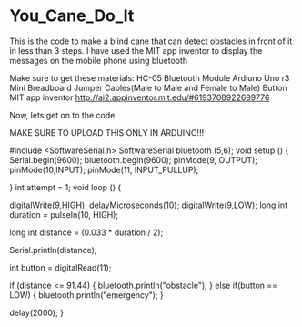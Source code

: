 # You_Cane_Do_It
This is the code to make a blind cane that can detect obstacles in front of it in less than 3 steps. 
I have used the MIT app inventor to display the messages on the mobile phone using bluetooth

Make sure to get these materials:
HC-05 Bluetooth Module
Ardiuno Uno r3
Mini Breadboard
Jumper Cables(Male to Male and Female to Male)
Button
MIT app inventor
http://ai2.appinventor.mit.edu/#6193708922699776



Now, lets get on to the code

MAKE SURE TO UPLOAD THIS ONLY IN ARDUINO!!!

#include <SoftwareSerial.h> 
SoftwareSerial bluetooth (5,6);
void setup ()
{
  Serial.begin(9600);
  bluetooth.begin(9600);
  pinMode(9, OUTPUT);
  pinMode(10,INPUT);
  pinMode(11, INPUT_PULLUP);
 
  
}
int attempt = 1;
void loop  ()
{
  
  digitalWrite(9,HIGH);
  delayMicroseconds(10);
  digitalWrite(9,LOW);
  long int duration = pulseIn(10, HIGH);

  long int distance = (0.033 * duration / 2);

  Serial.println(distance);

  int button = digitalRead(11);
  
 if (distance <= 91.44)
 {
   bluetooth.println("obstacle");
 } 
 else if(button == LOW)
 {
  bluetooth.println("emergency");
 }

  delay(2000);
}

